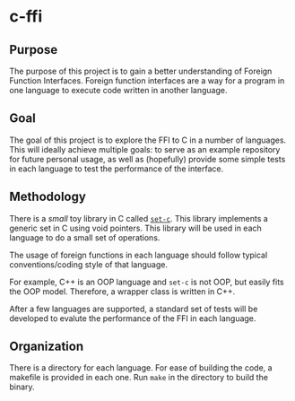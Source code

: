 # c-ffi

## Purpose
The purpose of this project is to gain a better understanding of Foreign Function Interfaces.
Foreign function interfaces are a way for a program in one language to execute code written in another language.


## Goal
The goal of this project is to explore the FFI to C in a number of languages. This will ideally achieve multiple 
goals: to serve as an example repository for future personal usage, as well as (hopefully) provide some simple
tests in each language to test the performance of the interface.


## Methodology
There is a *small* toy library in C called [`set-c`](https://github.com/holmanb/set-c). This library implements 
a generic set in C using void pointers.  This library will be used in each language to do a small set of operations.

The usage of foreign functions in each language should follow typical conventions/coding style of that language.

For example, C++ is an OOP language and `set-c` is not OOP, but easily fits the OOP model.  Therefore, a wrapper 
class is written in C++.

After a few languages are supported, a standard set of tests will be developed to evalute the performance of
the FFI in each language.


## Organization
There is a directory for each language. For ease of building the code, a makefile is provided in each one.
Run `make` in the directory to build the binary.
